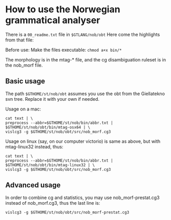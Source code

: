 # How to use the Norwegian grammatical analyser

There is a `00_readme.txt` file in `$GTLANG/nob/obt`
Here come the highlights from that file:

Before use: Make the files executable: `chmod a+x bin/*`

The morphology is in the mtag-* file, and the cg disambiguation
ruleset is in the nob_morf file.

## Basic usage

The path `$GTHOME/st/nob/obt` assumes you use the obt from the Giellatekno
svn tree. Replace it with your own if needed.

Usage on a mac:

```
cat text | \
preprocess --abbr=$GTHOME/st/nob/bin/abbr.txt | $GTHOME/st/nob/obt/bin/mtag-osx64 | \
vislcg3 -g $GTHOME/st/nob/obt/src/nob_morf.cg3
```

Usage on linux (say, on our computer victorio) is same as above, but with mtag-linux32 instead, thus:

```
cat text | \
preprocess --abbr=$GTHOME/st/nob/bin/abbr.txt | $GTHOME/st/nob/obt/bin/mtag-linux32 | \
vislcg3 -g $GTHOME/st/nob/obt/src/nob_morf.cg3 
```

## Advanced usage

In order to combine cg and statistics, you may use nob_morf-prestat.cg3 
instead of nob_morf.cg3, thus the last line is:
```
vislcg3 -g $GTHOME/st/nob/obt/src/nob_morf-prestat.cg3
```
